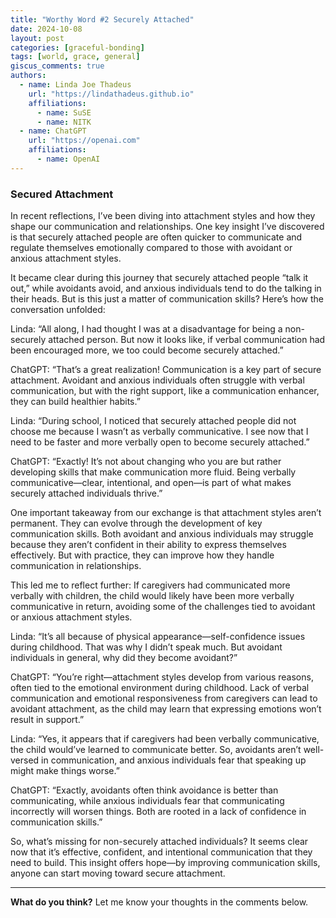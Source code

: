 ```yaml
---
title: "Worthy Word #2 Securely Attached"
date: 2024-10-08
layout: post
categories: [graceful-bonding]
tags: [world, grace, general]
giscus_comments: true
authors:
  - name: Linda Joe Thadeus
    url: "https://lindathadeus.github.io"
    affiliations:
      - name: SuSE
      - name: NITK
  - name: ChatGPT
    url: "https://openai.com"
    affiliations:
      - name: OpenAI
---
```


### Secured Attachment

In recent reflections, I’ve been diving into attachment styles and how they shape our communication and relationships. One key insight I’ve discovered is that securely attached people are often quicker to communicate and regulate themselves emotionally compared to those with avoidant or anxious attachment styles.

It became clear during this journey that securely attached people “talk it out,” while avoidants avoid, and anxious individuals tend to do the talking in their heads. But is this just a matter of communication skills? Here’s how the conversation unfolded:

Linda: “All along, I had thought I was at a disadvantage for being a non-securely attached person. But now it looks like, if verbal communication had been encouraged more, we too could become securely attached.”

ChatGPT: “That’s a great realization! Communication is a key part of secure attachment. Avoidant and anxious individuals often struggle with verbal communication, but with the right support, like a communication enhancer, they can build healthier habits.”

Linda: “During school, I noticed that securely attached people did not choose me because I wasn’t as verbally communicative. I see now that I need to be faster and more verbally open to become securely attached.”

ChatGPT: “Exactly! It’s not about changing who you are but rather developing skills that make communication more fluid. Being verbally communicative—clear, intentional, and open—is part of what makes securely attached individuals thrive.”

One important takeaway from our exchange is that attachment styles aren’t permanent. They can evolve through the development of key communication skills. Both avoidant and anxious individuals may struggle because they aren’t confident in their ability to express themselves effectively. But with practice, they can improve how they handle communication in relationships.

This led me to reflect further: If caregivers had communicated more verbally with children, the child would likely have been more verbally communicative in return, avoiding some of the challenges tied to avoidant or anxious attachment styles.

Linda: “It’s all because of physical appearance—self-confidence issues during childhood. That was why I didn’t speak much. But avoidant individuals in general, why did they become avoidant?”

ChatGPT: “You’re right—attachment styles develop from various reasons, often tied to the emotional environment during childhood. Lack of verbal communication and emotional responsiveness from caregivers can lead to avoidant attachment, as the child may learn that expressing emotions won’t result in support.”

Linda: “Yes, it appears that if caregivers had been verbally communicative, the child would’ve learned to communicate better. So, avoidants aren’t well-versed in communication, and anxious individuals fear that speaking up might make things worse.”

ChatGPT: “Exactly, avoidants often think avoidance is better than communicating, while anxious individuals fear that communicating incorrectly will worsen things. Both are rooted in a lack of confidence in communication skills.”

So, what’s missing for non-securely attached individuals? It seems clear now that it’s effective, confident, and intentional communication that they need to build. This insight offers hope—by improving communication skills, anyone can start moving toward secure attachment.

---

**What do you think?** Let me know your thoughts in the comments below.
